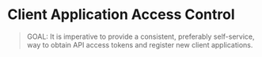 # Client Application Access Control
> GOAL: It is imperative to provide a consistent, preferably self-service, way to obtain API access tokens and register new client applications.
